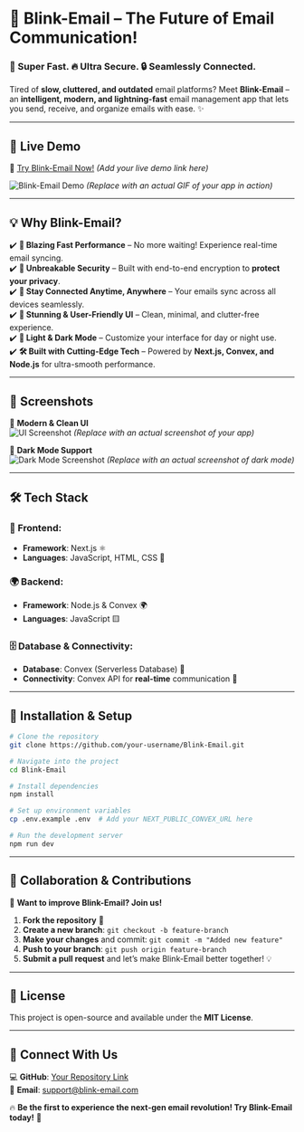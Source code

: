 
# **📧 Blink-Email – The Future of Email Communication!**  

### **📩 Super Fast. 🔥 Ultra Secure. 🔒 Seamlessly Connected.**  

Tired of **slow, cluttered, and outdated** email platforms? Meet **Blink-Email** – an **intelligent, modern, and lightning-fast** email management app that lets you send, receive, and organize emails with ease. ✨  

---

## **🚀 Live Demo**  

🔗 [Try Blink-Email Now!](#) *(Add your live demo link here)*  

![Blink-Email Demo](https://your-demo-gif-link.gif) *(Replace with an actual GIF of your app in action)*  

---

## **💡 Why Blink-Email?**  

✔️ **🚀 Blazing Fast Performance** – No more waiting! Experience real-time email syncing.  
✔️ **🔐 Unbreakable Security** – Built with end-to-end encryption to **protect your privacy**.  
✔️ **📡 Stay Connected Anytime, Anywhere** – Your emails sync across all devices seamlessly.  
✔️ **🎨 Stunning & User-Friendly UI** – Clean, minimal, and clutter-free experience.  
✔️ **🌙 Light & Dark Mode** – Customize your interface for day or night use.  
✔️ **🛠️ Built with Cutting-Edge Tech** – Powered by **Next.js, Convex, and Node.js** for ultra-smooth performance.  

---

## **📸 Screenshots**  

🌟 **Modern & Clean UI**  
![UI Screenshot](https://your-screenshot-link-1.png) *(Replace with an actual screenshot of your app)*  

🌙 **Dark Mode Support**  
![Dark Mode Screenshot](https://your-screenshot-link-2.png) *(Replace with an actual screenshot of dark mode)*  

---

## **🛠 Tech Stack**  

### **🚀 Frontend:**  
- **Framework**: Next.js ⚛️  
- **Languages**: JavaScript, HTML, CSS 🎨  

### **🌍 Backend:**  
- **Framework**: Node.js & Convex 🌍  
- **Languages**: JavaScript 🟨  

### **🗄️ Database & Connectivity:**  
- **Database**: Convex (Serverless Database) 🔄  
- **Connectivity**: Convex API for **real-time** communication 📡  

---

## **📂 Installation & Setup**  

```bash
# Clone the repository
git clone https://github.com/your-username/Blink-Email.git

# Navigate into the project
cd Blink-Email

# Install dependencies
npm install

# Set up environment variables
cp .env.example .env  # Add your NEXT_PUBLIC_CONVEX_URL here

# Run the development server
npm run dev
```

---

## **🤝 Collaboration & Contributions**  

🚀 **Want to improve Blink-Email? Join us!**  

1. **Fork the repository** 🍴  
2. **Create a new branch**: `git checkout -b feature-branch`  
3. **Make your changes** and commit: `git commit -m "Added new feature"`  
4. **Push to your branch**: `git push origin feature-branch`  
5. **Submit a pull request** and let’s make Blink-Email better together! 💡  

---

## **📜 License**  

This project is open-source and available under the **MIT License**.  

---

## **💌 Connect With Us**  

💻 **GitHub**: [Your Repository Link](https://github.com/your-username/Blink-Email)  
📧 **Email**: support@blink-email.com  

🔥 **Be the first to experience the next-gen email revolution! Try Blink-Email today!** 🚀  

